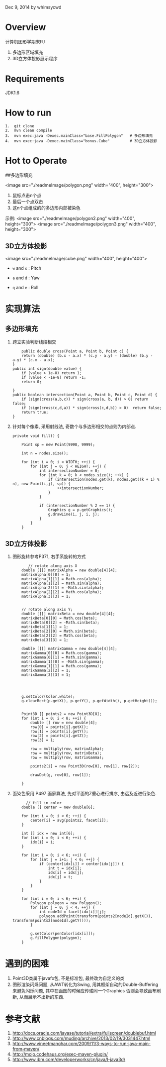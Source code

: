 Dec 9, 2014 by whimsycwd

# Overview


计算机图形学期末PJ

1.  多边形区域填充
2.  3D立方体投影展示程序


#  Requirements

JDK1.6

#  How to run

```
1.  git clone
2.  mvn clean compile
3.  mvn exec:java -Dexec.mainClass="base.FillPolygon"   # 多边形填充
4.  mvn exec:java -Dexec.mainClass="bonus.Cube"         # 3D立方体投影		
```

#  Hot to Operate

##多边形填充


<image src="./readmeImage/polygon.png" width="400", height="300">

1.	鼠标点击n个点
2.	最后一个点双击 
3.	这n个点组成的的多边形内部被染色

示例:
<image src="./readmeImage/polygon2.png" width="400", height="300">
<image src="./readmeImage/polygon3.png" width="400", height="300">



## 3D立方体投影

<image src="./readmeImage/cube.png" width="400", height="400">

* `w` and `s` : Pitch

* `a` and `d` : Yaw

* `q` and `e` : Roll



# 实现算法


## 多边形填充

1. 跨立实验判断线段相交

	```
	    public double cross(Point a, Point b, Point c) {
        return (double) (b.x - a.x) * (c.y - a.y) - (double) (b.y - a.y) * (c.x - a.x);
    }
    public int sign(double value) {
        if (value > 1e-8) return 1;
        if (value < -1e-8) return -1;
        return 0;

    }
    public boolean intersection(Point a, Point b, Point c, Point d) {
        if (sign(cross(a,b,c)) * sign(cross(a, b, d)) > 0) return false;
        if (sign(cross(c,d,a)) * sign(cross(c,d,b)) > 0)  return false;
        return true;
    }

	```

2.	针对每个像素, 采用射线法, 奇数个与多边形相交的点则为内部点.
	```
    private void fill() {

        Point sp = new Point(9998, 9999);

        int n = nodes.size();

        for (int i = 0; i < WIDTH; ++i) {
            for (int j = 0; j < HEIGHT; ++j) {
                int intersectionNumber = 0;
                for (int k = 0; k < nodes.size(); ++k) {
                    if (intersection(nodes.get(k), nodes.get((k + 1) % n), new Point(i,j), sp)) {
                        ++intersectionNumber;
                    }
                }

                if (intersectionNumber % 2 == 1) {
                    Graphics g = p.getGraphics();
                    g.drawLine(i, j, i, j);
                }
            }
        }  
	```
	


##   3D立方体投影


1. 	图形旋转参考P371, 右手系旋转的方式


	```
	       // rotate along axis X
        double [][] matrixAlpha = new double[4][4];
        matrixAlpha[0][0] = 1;
        matrixAlpha[1][1] = Math.cos(alpha);
        matrixAlpha[1][2] = Math.sin(alpha);
        matrixAlpha[2][1] = -Math.sin(alpha);
        matrixAlpha[2][2] = Math.cos(alpha);
        matrixAlpha[3][3] = 1;


        // rotate along axis Y;
        double [][] matrixBeta = new double[4][4];
        matrixBeta[0][0] = Math.cos(beta);
        matrixBeta[0][2] = -Math.sin(beta);
        matrixBeta[1][1] = 1;
        matrixBeta[2][0] = Math.sin(beta);
        matrixBeta[2][2] = Math.cos(beta);
        matrixBeta[3][3] = 1;

        double [][] matrixGamma = new double[4][4];
        matrixGamma[0][0] = Math.cos(gamma);
        matrixGamma[0][1] = Math.sin(gamma);
        matrixGamma[1][0] = -Math.sin(gamma);
        matrixGamma[1][1] = Math.cos(gamma);
        matrixGamma[2][2] = 1;
        matrixGamma[3][3] = 1;




        g.setColor(Color.white);
        g.clearRect(p.getX(), p.getY(), p.getWidth(), p.getHeight());


        Point3D [] points2 = new Point3D[8];
        for (int i = 0; i < 8; ++i) {
            double [] row = new double[4];
            row[0] = points[i].getX();
            row[1] = points[i].getY();
            row[2] = points[i].getZ();
            row[3] = 1;

            row = multiply(row, matrixAlpha);
            row = multiply(row, matrixBeta);
            row = multiply(row, matrixGamma);

            points2[i] = new Point3D(row[0], row[1], row[2]);

            drawDot(g, row[0], row[1]);

        }
       ```
        


2.	面染色采用 P497 画家算法, 先对平面的Z重心进行排序, 由远及近进行染色. 

	```
	      // fill in color
        double [] center = new double[6];

        for (int i = 0; i < 6; ++i) {
            center[i] = avg(points2, facet[i]);
        }

        int [] idx = new int[6];
        for (int i = 0; i < 6; ++i) {
            idx[i] = i;
        }

        for (int i = 0; i < 6; ++i) {
            for (int j = i+1; j < 6; ++j) {
                if (center[idx[i]] > center[idx[j]]) {
                    int t = idx[i];
                    idx[i] = idx[j];
                    idx[j] = t;
                }
            }
        }

        for (int i = 0; i < 6; ++i) {
            Polygon polygon = new Polygon();
            for (int j = 0; j < 4; ++j) {
                int nodeId = facet[idx[i]][j];
                polygon.addPoint(transform(points2[nodeId].getX()), transform(points2[nodeId].getY()));
            }

            g.setColor(penColor[idx[i]]);
            g.fillPolygon(polygon);
        }        
       ```


# 遇到的困难

1.   Point3D类属于javafx包, 不是标准包, 最终改为自定义的类
2.   图形渲染闪烁问题, 从AWT转化为Swing, 用其框架自动的Double-Buffering来避免闪烁问题, 其中在画图的时候应传递同一个Graphics 否则会导致画布刷新, 从而展示不出新的东西.


  
# 参考文献
  
  1.  http://docs.oracle.com/javase/tutorial/extra/fullscreen/doublebuf.html
  2.  http://www.cnblogs.com/muding/archive/2013/02/19/3031447.html
  3.  http://www.vineetmanohar.com/2009/11/3-ways-to-run-java-main-from-maven/
  4.  http://mojo.codehaus.org/exec-maven-plugin/
  5.  http://www.ibm.com/developerworks/cn/java/l-java3d/
  